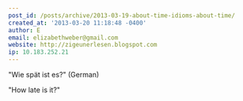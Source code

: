 ```yaml
---
post_id: /posts/archive/2013-03-19-about-time-idioms-about-time/
created_at: '2013-03-20 11:18:48 -0400'
author: E
email: elizabethweber@gmail.com
website: http://zigeunerlesen.blogspot.com
ip: 10.183.252.21
---
```


"Wie spät ist es?" (German)

"How late is it?"